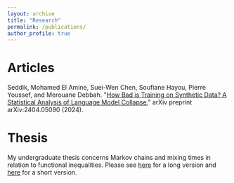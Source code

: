 ```yaml
---
layout: archive
title: "Research"
permalink: /publications/
author_profile: true
---
```


<!--- {% if site.author.googlescholar %}
  <div class="wordwrap">You can also find my articles on <a href="{{site.author.googlescholar}}">my Google Scholar profile</a>.</div>
{% endif %}--->

<!---{% include base_path %}

{% for post in site.publications reversed %}
  {% include archive-single.html %}
{% endfor %}--->
# Articles
Seddik, Mohamed El Amine, Suei-Wen Chen, Soufiane Hayou, Pierre Youssef, and Merouane Debbah. "[How Bad is Training on Synthetic Data? A Statistical Analysis of Language Model Collapse.](https://arxiv.org/abs/2404.05090)" arXiv preprint arXiv:2404.05090 (2024).


# Thesis
My undergraduate thesis concerns Markov chains and mixing times in relation to functional inequalities. Please see [here](/files/CapstoneProject_MarkovChainsMixingTimesAndFunctionalInequalities.pdf) for a long version and [here](/files/AFuzzyDecompositionMethodToEstablishFunctionalInequalities.pdf) for a short version.
